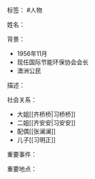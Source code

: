 标签： #人物

姓名：

背景：
- 1956年11月
- 现任国际节能环保协会会长
- 澳洲公民

描述：

社会关系：
- 大姐[[齐桥桥|习桥桥]]
- 二姐[[齐安安|习安安]]
- 配偶[[张澜澜]]
- 儿子[[习明正]]

重要事件：

重要地点：
